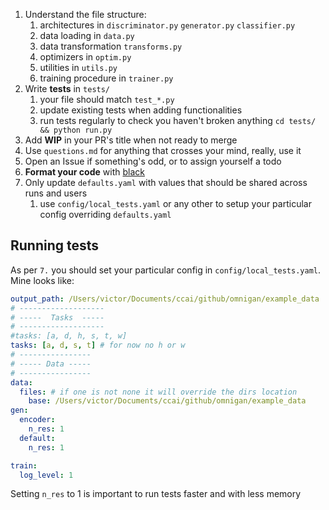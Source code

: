 1. Understand the file structure:
   1. architectures in `discriminator.py` `generator.py` `classifier.py`
   2. data loading in `data.py`
   3. data transformation `transforms.py`
   4. optimizers in `optim.py`
   5. utilities in `utils.py`
   6. training procedure in `trainer.py`
2. Write **tests** in `tests/`
   1. your file should match `test_*.py`
   2. update existing tests when adding functionalities
   3. run tests regularly to check you haven't broken anything `cd tests/ && python run.py`
3. Add **WIP** in your PR's title when not ready to merge
4. Use `questions.md` for anything that crosses your mind, really, use it
5. Open an Issue if something's odd, or to assign yourself a todo
6. **Format your code** with [black](https://github.com/psf/black)
7. Only update `defaults.yaml` with values that should be shared across runs and users
   1. use `config/local_tests.yaml` or any other to setup your particular config overriding `defaults.yaml`

## Running tests

As per `7.` you should set your particular config in `config/local_tests.yaml`. Mine looks like:

```yaml
output_path: /Users/victor/Documents/ccai/github/omnigan/example_data
# -------------------
# -----  Tasks  -----
# -------------------
#tasks: [a, d, h, s, t, w]
tasks: [a, d, s, t] # for now no h or w
# ----------------
# ----- Data -----
# ----------------
data:
  files: # if one is not none it will override the dirs location
    base: /Users/victor/Documents/ccai/github/omnigan/example_data
gen:
  encoder:
    n_res: 1
  default:
    n_res: 1

train:
  log_level: 1
```

Setting `n_res` to 1 is important to run tests faster and with less memory
